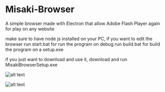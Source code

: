 # Misaki-Browser
A simple browser made with Electron that allow Adobe Flash Player again for play on any website

make sure to have node js installed on your PC, if you want to edit the browser
run start.bat for run the program on debug
run build.bat for build the program on a setup.exe

if you just want to download and use it, download and run MisakiBrowserSetup.exe

![alt text](https://i.imgur.com/Z10dOBn.png)

![alt text](https://i.imgur.com/MULZsAl.png)
